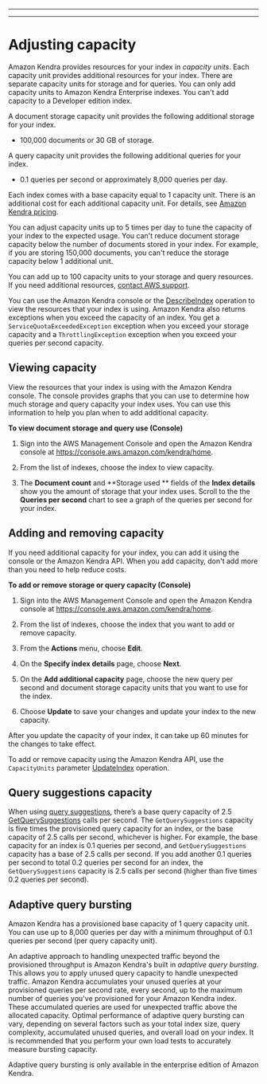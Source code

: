 --------

--------

# Adjusting capacity<a name="adjusting-capacity"></a>

Amazon Kendra provides resources for your index in *capacity units*\. Each capacity unit provides additional resources for your index\. There are separate capacity units for storage and for queries\. You can only add capacity units to Amazon Kendra Enterprise indexes\. You can't add capacity to a Developer edition index\.

A document storage capacity unit provides the following additional storage for your index\.
+ 100,000 documents or 30 GB of storage\.

A query capacity unit provides the following additional queries for your index\.
+ 0\.1 queries per second or approximately 8,000 queries per day\.

Each index comes with a base capacity equal to 1 capacity unit\. There is an additional cost for each additional capacity unit\. For details, see [ Amazon Kendra pricing](https://aws.amazon.com/kendra/pricing/)\.

You can adjust capacity units up to 5 times per day to tune the capacity of your index to the expected usage\. You can't reduce document storage capacity below the number of documents stored in your index\. For example, if you are storing 150,000 documents, you can't reduce the storage capacity below 1 additional unit\.

You can add up to 100 capacity units to your storage and query resources\. If you need additional resources, [contact AWS support](https://console.aws.amazon.com/support/home?#/)\.

You can use the Amazon Kendra console or the [DescribeIndex](API_DescribeIndex.md) operation to view the resources that your index is using\. Amazon Kendra also returns exceptions when you exceed the capacity of an index\. You get a `ServiceQuotaExceededException` exception when you exceed your storage capacity and a `ThrottlingException` exception when you exceed your queries per second capacity\.

## Viewing capacity<a name="viewing-capacity"></a>

View the resources that your index is using with the Amazon Kendra console\. The console provides graphs that you can use to determine how much storage and query capacity your index uses\. You can use this information to help you plan when to add additional capacity\.

**To view document storage and query use \(Console\)**

1. Sign into the AWS Management Console and open the Amazon Kendra console at [https://console\.aws\.amazon\.com/kendra/home](https://console.aws.amazon.com/kendra/home)\.

1. From the list of indexes, choose the index to view capacity\.

1. The **Document count** and **Storage used ** fields of the **Index details** show you the amount of storage that your index uses\. Scroll to the the **Queries per second** chart to see a graph of the queries per second for your index\.

## Adding and removing capacity<a name="adding-capacity"></a>

If you need additional capacity for your index, you can add it using the console or the Amazon Kendra API\. When you add capacity, don't add more than you need to help reduce costs\.

**To add or remove storage or query capacity \(Console\)**

1. Sign into the AWS Management Console and open the Amazon Kendra console at [https://console\.aws\.amazon\.com/kendra/home](https://console.aws.amazon.com/kendra/home)\.

1. From the list of indexes, choose the index that you want to add or remove capacity\.

1. From the **Actions** menu, choose **Edit**\.

1. On the **Specify index details** page, choose **Next**\.

1. On the **Add additional capacity** page, choose the new query per second and document storage capacity units that you want to use for the index\.

1. Choose **Update** to save your changes and update your index to the new capacity\.

After you update the capacity of your index, it can take up 60 minutes for the changes to take effect\.

To add or remove capacity using the Amazon Kendra API, use the `CapacityUnits` parameter [UpdateIndex](API_UpdateIndex.md) operation\.

## Query suggestions capacity<a name="query-suggestions-capacity"></a>

When using [query suggestions](https://docs.aws.amazon.com/kendra/latest/dg/query-suggestions.html), there’s a base query capacity of 2\.5 [GetQuerySuggestions](https://docs.aws.amazon.com/latest/dg/API_GetQuerySuggestions.html) calls per second\. The `GetQuerySuggestions` capacity is five times the provisioned query capacity for an index, or the base capacity of 2\.5 calls per second, whichever is higher\. For example, the base capacity for an index is 0\.1 queries per second, and `GetQuerySuggestions` capacity has a base of 2\.5 calls per second\. If you add another 0\.1 queries per second to total 0\.2 queries per second for an index, the `GetQuerySuggestions` capacity is 2\.5 calls per second \(higher than five times 0\.2 queries per second\)\.

## Adaptive query bursting<a name="adaptive-query-bursting"></a>

Amazon Kendra has a provisioned base capacity of 1 query capacity unit\. You can use up to 8,000 queries per day with a minimum throughput of 0\.1 queries per second \(per query capacity unit\)\.

An adaptive approach to handling unexpected traffic beyond the provisioned throughput is Amazon Kendra's built in *adaptive query bursting*\. This allows you to apply unused query capacity to handle unexpected traffic\. Amazon Kendra accumulates your unused queries at your provisioned queries per second rate, every second, up to the maximum number of queries you've provisioned for your Amazon Kendra index\. These accumulated queries are used for unexpected traffic above the allocated capacity\. Optimal performance of adaptive query bursting can vary, depending on several factors such as your total index size, query complexity, accumulated unused queries, and overall load on your index\. It is recommended that you perform your own load tests to accurately measure bursting capacity\.

Adaptive query bursting is only available in the enterprise edition of Amazon Kendra\.